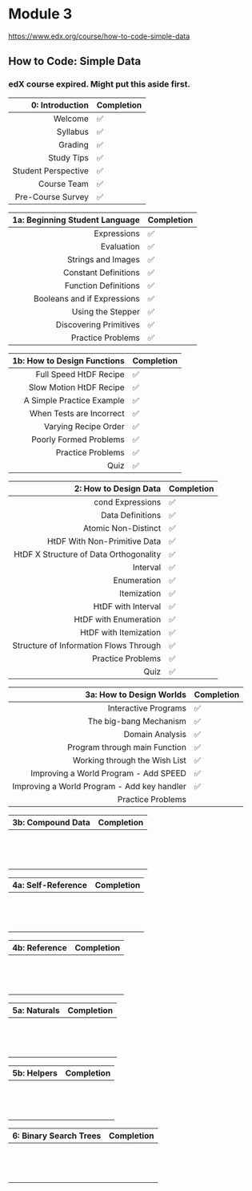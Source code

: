 # Module 3

https://www.edx.org/course/how-to-code-simple-data

## How to Code: Simple Data

### edX course expired. Might put this aside first.

|     0: Introduction | Completion         |
| ------------------: | ------------------ |
|             Welcome | :white_check_mark: |
|            Syllabus | :white_check_mark: |
|             Grading | :white_check_mark: |
|          Study Tips | :white_check_mark: |
| Student Perspective | :white_check_mark: |
|         Course Team | :white_check_mark: |
|   Pre-Course Survey | :white_check_mark: |

| 1a: Beginning Student Language | Completion         |
| -----------------------------: | ------------------ |
|                    Expressions | :white_check_mark: |
|                     Evaluation | :white_check_mark: |
|             Strings and Images | :white_check_mark: |
|           Constant Definitions | :white_check_mark: |
|           Function Definitions | :white_check_mark: |
|    Booleans and if Expressions | :white_check_mark: |
|              Using the Stepper | :white_check_mark: |
|         Discovering Primitives | :white_check_mark: |
|              Practice Problems | :white_check_mark: |

| 1b: How to Design Functions | Completion         |
| --------------------------: | ------------------ |
|      Full Speed HtDF Recipe | :white_check_mark: |
|     Slow Motion HtDF Recipe | :white_check_mark: |
|   A Simple Practice Example | :white_check_mark: |
|    When Tests are Incorrect | :white_check_mark: |
|        Varying Recipe Order | :white_check_mark: |
|      Poorly Formed Problems | :white_check_mark: |
|           Practice Problems | :white_check_mark: |
|                        Quiz | :white_check_mark: |

|                  2: How to Design Data | Completion         |
| -------------------------------------: | ------------------ |
|                       cond Expressions | :white_check_mark: |
|                       Data Definitions | :white_check_mark: |
|                    Atomic Non-Distinct | :white_check_mark: |
|           HtDF With Non-Primitive Data | :white_check_mark: |
| HtDF X Structure of Data Orthogonality | :white_check_mark: |
|                               Interval | :white_check_mark: |
|                            Enumeration | :white_check_mark: |
|                            Itemization | :white_check_mark: |
|                     HtDF with Interval | :white_check_mark: |
|                  HtDF with Enumeration | :white_check_mark: |
|                  HtDF with Itemization | :white_check_mark: |
| Structure of Information Flows Through | :white_check_mark: |
|                      Practice Problems | :white_check_mark: |
|                                   Quiz | :white_check_mark: |

|                    3a: How to Design Worlds | Completion         |
| ------------------------------------------: | ------------------ |
|                        Interactive Programs | :white_check_mark: |
|                      The big-bang Mechanism | :white_check_mark: |
|                             Domain Analysis | :white_check_mark: |
|               Program through main Function | :white_check_mark: |
|               Working through the Wish List | :white_check_mark: |
|       Improving a World Program - Add SPEED | :white_check_mark: |
| Improving a World Program - Add key handler | :white_check_mark: |
|                           Practice Problems |                    |

| 3b: Compound Data | Completion |
| ----------------: | ---------- |
|                   |            |
|                   |            |
|                   |            |
|                   |            |
|                   |            |
|                   |            |
|                   |            |
|                   |            |
|                   |            |
|                   |            |
|                   |            |
|                   |            |
|                   |            |

| 4a: Self-Reference | Completion |
| -----------------: | ---------- |
|                    |            |
|                    |            |
|                    |            |
|                    |            |
|                    |            |
|                    |            |
|                    |            |
|                    |            |
|                    |            |
|                    |            |
|                    |            |
|                    |            |
|                    |            |

| 4b: Reference | Completion |
| ------------: | ---------- |
|               |            |
|               |            |
|               |            |
|               |            |
|               |            |
|               |            |
|               |            |
|               |            |
|               |            |
|               |            |
|               |            |
|               |            |
|               |            |

| 5a: Naturals | Completion |
| -----------: | ---------- |
|              |            |
|              |            |
|              |            |
|              |            |
|              |            |
|              |            |
|              |            |
|              |            |
|              |            |
|              |            |
|              |            |
|              |            |
|              |            |

| 5b: Helpers | Completion |
| ----------: | ---------- |
|             |            |
|             |            |
|             |            |
|             |            |
|             |            |
|             |            |
|             |            |
|             |            |
|             |            |
|             |            |
|             |            |
|             |            |
|             |            |

| 6: Binary Search Trees | Completion |
| ---------------------: | ---------- |
|                        |            |
|                        |            |
|                        |            |
|                        |            |
|                        |            |
|                        |            |
|                        |            |
|                        |            |
|                        |            |
|                        |            |
|                        |            |
|                        |            |
|                        |            |
